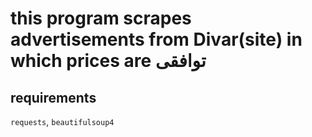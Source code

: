 # this program scrapes advertisements from Divar(site) in which prices are توافقی

## requirements
`requests`, `beautifulsoup4`
